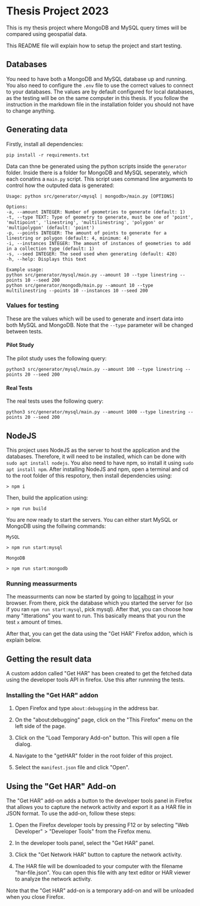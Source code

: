 # Thesis Project 2023
This is my thesis project where MongoDB and MySQL query times will be compared using geospatial data. 

This README file will explain how to setup the project and start testing.

## Databases
You need to have both a MongoDB and MySQL database up and running. You also need to configure the `.env` file to use the correct values to connect to your databases. The values are by default configured for local databases, as the testing will be on the same computer in this thesis. If you follow the instruction in the markdown file in the installation folder you should not have to change anything. 

## Generating data
Firstly, install all dependencies:
```
pip install -r requirements.txt
```

Data can thne be generated using the python scripts inside the `generator` folder. Inside there is a folder for MongoDB and MySQL seperately, which each conatins a `main.py` script. This script uses command line arguments to control how the outputed data is generated:

```
Usage: python src/generator/<mysql | mongodb>/main.py [OPTIONS]

Options:
-a, --amount INTEGER: Number of geometries to generate (default: 1)
-t, --type TEXT: Type of geometry to generate, must be one of 'point', 'multipoint', 'linestring', 'multilinestring', 'polygon' or 'multipolygon' (default: 'point')
-p, --points INTEGER: The amount of points to generate for a linestring or polygon (default: 4, minimum: 4)
-i, --instances INTEGER: The amount of instances of geometries to add in a collection type (default: 1)
-s, --seed INTEGER: The seed used when generating (default: 420)
-h, --help: Displays this text

Example usage:
python src/generator/mysql/main.py --amount 10 --type linestring --points 10 --seed 200
python src/generator/mongodb/main.py --amount 10 --type multilinestring --points 10 --instances 10 --seed 200
```

### Values for testing
These are the values which will be used to generate and insert data into both MySQL and MongoDB. Note that the `--type` parameter will be changed between tests.

#### Pilot Study
The pilot study uses the following query:
```
python3 src/generator/mysql/main.py --amount 100 --type linestring --points 20 --seed 200
```
#### Real Tests
The real tests uses the following query:
```
python3 src/generator/mysql/main.py --amount 1000 --type linestring --points 20 --seed 200
```


## NodeJS
This project uses NodeJS as the server to host the application and the databases. Therefore, it will need to be installed, which can be done with `sudo apt install nodejs`. You also need to have npm, so install it using `sudo apt install npm`. After installing NodeJS and npm, open a terminal and cd to the root folder of this respotory, then install dependencies using:
```
> npm i
```

Then, build the application using:
```
> npm run build
```

You are now ready to start the servers. You can either start MySQL or MongoDB using the follwing commands:

```
MySQL

> npm run start:mysql

MongoDB

> npm run start:mongodb
```

### Running meassurments
The meassurments can now be started by going to [localhost](localhost:3000) in your browser. From there, pick the database which you started the server for (so if you ran `npm run start:mysql`, pick mysql). After that, you can choose how many "itterations" you want to run. This basically means that you run the test `x` amount of times. 

After that, you can get the data using the "Get HAR" Firefox addon, which is explain below. 

## Getting the result data
A custom addon called "Get HAR" has been created to get the fetched data using the developer tools API in firefox. Use this after runnning the tests.

### Installing the "Get HAR" addon

1. Open Firefox and type `about:debugging` in the address bar.

2. On the "about:debugging" page, click on the "This Firefox" menu on the left side of the page.

3. Click on the "Load Temporary Add-on" button. This will open a file dialog.

4. Navigate to the "getHAR" folder in the root folder of this project.

5. Select the `manifest.json` file and click "Open".

## Using the "Get HAR" Add-on

The "Get HAR" add-on adds a button to the developer tools panel in Firefox that allows you to capture the network activity and export it as a HAR file in JSON format. To use the add-on, follow these steps:

1. Open the Firefox developer tools by pressing F12 or by selecting "Web Developer" > "Developer Tools" from the Firefox menu.

2. In the developer tools panel, select the "Get HAR" panel.

3. Click the "Get Network HAR" button to capture the network activity.

4. The HAR file will be downloaded to your computer with the filename "har-file.json". You can open this file with any text editor or HAR viewer to analyze the network activity.

Note that the "Get HAR" add-on is a temporary add-on and will be unloaded when you close Firefox. 
